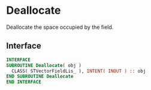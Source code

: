 # Deallocate

Deallocate the space occupied by the field.

## Interface

```fortran
INTERFACE
SUBROUTINE Deallocate( obj )
  CLASS( STVectorFieldLis_ ), INTENT( INOUT ) :: obj
END SUBROUTINE Deallocate
END INTERFACE
```
